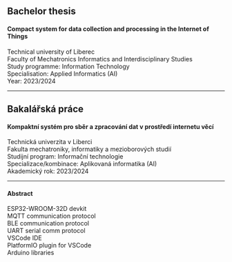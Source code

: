 ## Bachelor thesis

 #### Compact system for data collection and processing in the Internet of Things

Technical university of Liberec </br>
Faculty of Mechatronics Informatics and Interdisciplinary Studies </br>
Study programme: Information Technology </br>
Specialisation: Applied Informatics (AI) </br>
Year: 2023/2024 </br>

---

## Bakalářská práce

#### Kompaktní systém pro sběr a zpracování dat v prostředí internetu věcí

Technická univerzita v Liberci </br>
Fakulta mechatroniky, informatiky a mezioborových studií </br>
Studijní program: Informační technologie </br>
Specializace/kombinace: Aplikovaná informatika (AI) </br>
Akademický rok: 2023/2024 </br>

---

#### Abstract

ESP32-WROOM-32D devkit </br>
MQTT communication protocol </br>
BLE communication protocol </br>
UART serial comm protocol </br>
VSCode IDE </br>
PlatformIO plugin for VSCode </br>
Arduino libraries </br>
